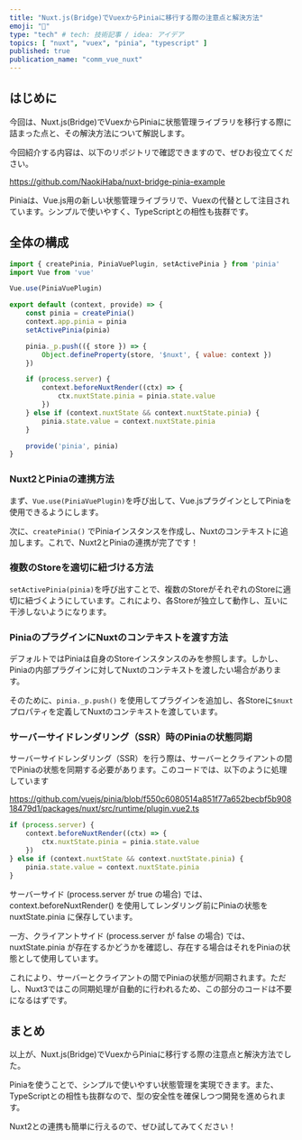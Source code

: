 ```yaml
---
title: "Nuxt.js(Bridge)でVuexからPiniaに移行する際の注意点と解決方法"
emoji: "🎃"
type: "tech" # tech: 技術記事 / idea: アイデア
topics: [ "nuxt", "vuex", "pinia", "typescript" ]
published: true
publication_name: "comm_vue_nuxt"
---
```


## はじめに

今回は、Nuxt.js(Bridge)でVuexからPiniaに状態管理ライブラリを移行する際に詰まった点と、その解決方法について解説します。

今回紹介する内容は、以下のリポジトリで確認できますので、ぜひお役立てください。

https://github.com/NaokiHaba/nuxt-bridge-pinia-example

Piniaは、Vue.js用の新しい状態管理ライブラリで、Vuexの代替として注目されています。シンプルで使いやすく、TypeScriptとの相性も抜群です。

## 全体の構成

```js
import { createPinia, PiniaVuePlugin, setActivePinia } from 'pinia'
import Vue from 'vue'

Vue.use(PiniaVuePlugin)

export default (context, provide) => {
    const pinia = createPinia()
    context.app.pinia = pinia
    setActivePinia(pinia)

    pinia._p.push(({ store }) => {
        Object.defineProperty(store, '$nuxt', { value: context })
    })

    if (process.server) {
        context.beforeNuxtRender((ctx) => {
            ctx.nuxtState.pinia = pinia.state.value
        })
    } else if (context.nuxtState && context.nuxtState.pinia) {
        pinia.state.value = context.nuxtState.pinia
    }

    provide('pinia', pinia)
}
```

### Nuxt2とPiniaの連携方法

まず、`Vue.use(PiniaVuePlugin)`を呼び出して、Vue.jsプラグインとしてPiniaを使用できるようにします。

次に、`createPinia()` でPiniaインスタンスを作成し、Nuxtのコンテキストに追加します。これで、Nuxt2とPiniaの連携が完了です！

### 複数のStoreを適切に紐づける方法

`setActivePinia(pinia)`を呼び出すことで、複数のStoreがそれぞれのStoreに適切に紐づくようにしています。これにより、各Storeが独立して動作し、互いに干渉しないようになります。

### PiniaのプラグインにNuxtのコンテキストを渡す方法

デフォルトではPiniaは自身のStoreインスタンスのみを参照します。しかし、Piniaの内部プラグインに対してNuxtのコンテキストを渡したい場合があります。

そのために、`pinia._p.push()` を使用してプラグインを追加し、各Storeに`$nuxt`プロパティを定義してNuxtのコンテキストを渡しています。

### サーバーサイドレンダリング（SSR）時のPiniaの状態同期

サーバーサイドレンダリング（SSR）を行う際は、サーバーとクライアントの間でPiniaの状態を同期する必要があります。このコードでは、以下のように処理しています

https://github.com/vuejs/pinia/blob/f550c6080514a851f77a652becbf5b90818479d1/packages/nuxt/src/runtime/plugin.vue2.ts

```js
if (process.server) {
    context.beforeNuxtRender((ctx) => {
        ctx.nuxtState.pinia = pinia.state.value
    })
} else if (context.nuxtState && context.nuxtState.pinia) {
    pinia.state.value = context.nuxtState.pinia
}
```

サーバーサイド (process.server が true の場合) では、context.beforeNuxtRender() を使用してレンダリング前にPiniaの状態を
nuxtState.pinia に保存しています。

一方、クライアントサイド (process.server が false の場合) では、nuxtState.pinia
が存在するかどうかを確認し、存在する場合はそれをPiniaの状態として使用しています。

これにより、サーバーとクライアントの間でPiniaの状態が同期されます。ただし、Nuxt3ではこの同期処理が自動的に行われるため、この部分のコードは不要になるはずです。

## まとめ

以上が、Nuxt.js(Bridge)でVuexからPiniaに移行する際の注意点と解決方法でした。

Piniaを使うことで、シンプルで使いやすい状態管理を実現できます。また、TypeScriptとの相性も抜群なので、型の安全性を確保しつつ開発を進められます。

Nuxt2との連携も簡単に行えるので、ぜひ試してみてください！

